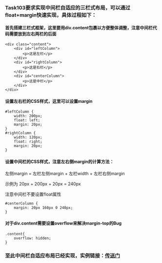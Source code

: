 ### Task103要求实现中间栏自适应的三栏式布局，可以通过float+margin快速实现，具体过程如下：
#### 首先搭建三栏式框架，这里要用div.content包裹以方便整体调整，注意中间栏代码需要放到左右两栏的后面
```
<div class="content">
    <div id="leftColumn">
        <p>这是左栏</p>
    </div>
    <div id="rightColumn">
        <p>这是右栏</p>
    </div>
    <div id="centerColumn">
        <p>这是中栏</p>
    </div>
</div>
```
#### 设置左右栏的CSS样式，这里可以设置margin
```
#leftColumn {
    width: 200px;
    float: left;
    margin: 20px;
}
#rightColumn {
    width: 120px;
    float: right;
    margin: 20px;
}
```
#### 设置中间栏的CSS样式，注意左右侧margin的计算方法：

左侧margin = 左栏左侧margin + 左栏width + 左栏右侧margin

示例为 20px + 200px + 20px = 240px

注意中间栏不要设置float属性
```
#centerColumn {
    margin: 20px 160px 0 240px;
}
```
#### 对于div.content需要设置overflow来解决margin-top的Bug
```
.content{
    overflow: hidden;
}
```
### 至此中间栏自适应布局已经实现，实例链接：[传送门](https://rawgit.com/yyleocn/BaiDu-IFE-2016-Spring/master/YangLe/1-03/centerColAutoWidth.html)
